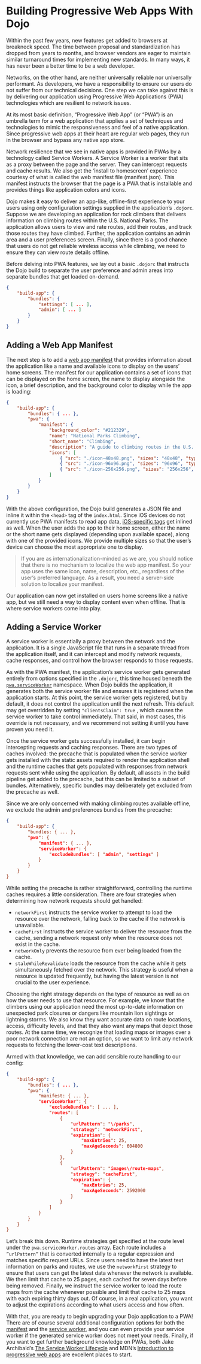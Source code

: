 # Building Progressive Web Apps With Dojo

Within the past few years, new features get added to browsers at breakneck speed. The time between proposal and standardization has dropped from years to months, and browser vendors are eager to maintain similar turnaround times for implementing new standards. In many ways, it has never been a better time to be a web developer.

Networks, on the other hand, are neither universally reliable nor universally performant. As developers, we have a responsibility to ensure our users do not suffer from our technical decisions. One step we can take against this is by delivering our application using Progressive Web Applications (PWA) technologies which are resilient to network issues.

At its most basic definition, “Progressive Web  App” (or “PWA”) is an umbrella term for a web application that applies a set of techniques and technologies to mimic the responsiveness and feel of a native application. Since progressive web apps at their heart are regular web pages, they run in the browser and bypass any native app store.

Network resilience that we see in native apps is provided in PWAs by a technology called Service Workers. A Service Worker is a worker that sits as a proxy between the page and the server. They can intercept requests and cache results. We also get the ‘install to homescreen’ experience courtesy of what is called the web manifest file (manifest.json). This manifest instructs the browser that the page is a PWA that is installable and provides things like application colors and icons.

Dojo makes it easy to deliver an app-like, offline-first experience to your users using only configuration settings supplied in the application’s `.dojorc`. Suppose we are developing an application for rock climbers that delivers information on climbing routes within the U.S. National Parks. The application allows users to view and rate routes, add their routes, and track those routes they have climbed. Further, the application contains an admin area and a user preferences screen. Finally, since there is a good chance that users do not get reliable wireless access while climbing, we need to ensure they can view route details offline.

Before delving into PWA features, we lay out a basic `.dojorc`  that instructs the Dojo build to separate the user preference and admin areas into separate bundles that get loaded on-demand.

```json
{
	"build-app": {
		"bundles": {
			"settings": [ ... ],
			"admin": [ ... ]
		}
	}
}
```

## Adding a Web App Manifest
The next step is to add a [web app manifest](https://developer.mozilla.org/en-US/docs/Web/Manifest) that provides information about the application like a name and available icons to display on the users’ home screens. The manifest for our application contains a set of icons that can be displayed on the home screen, the name to display alongside the icon, a brief description, and the background color to display while the app is loading:

```json
{
	"build-app": {
		"bundles": { ... },
		"pwa": {
			"manifest": {
				"background_color": "#212329",
				"name": "National Parks Climbing",
				"short_name": "Climbing",
				"description": "A guide to climbing routes in the U.S. National Parks",
				"icons": [
					{ "src": "./icon-48x48.png", "sizes": "48x48", "type": "image/png" },
					{ "src": "./icon-96x96.png", "sizes": "96x96", "type": "image/png" },
					{ "src": "./icon-256x256.png", "sizes": "256x256", "type": "image/png" }
				]
			}
		}
	}
}
```

With the above configuration, the Dojo build generates a JSON file and inline it within the `<head>` tag of the `index.html`. Since iOS devices do not currently use PWA manifests to read app data, [iOS-specific tags](https://developer.apple.com/library/archive/documentation/AppleApplications/Reference/SafariWebContent/ConfiguringWebApplications/ConfiguringWebApplications.html) get inlined as well. When the user adds the app to their home screen, either the name or the short name gets displayed (depending upon available space), along with one of the provided icons. We provide multiple sizes so that the user’s device can choose the most appropriate one to display.

> If you are as internationalization-minded as we are, you should notice that there is no mechanism to localize the web app manifest. So your app uses the same icon, name, description, etc., regardless of the user’s preferred language. As a result, you need a server-side solution to localize your manifest.

Our application can now get installed on users home screens like a native app, but we still need a way to display content even when offline. That is where service workers come into play.

## Adding a Service Worker
A service worker is essentially a proxy between the network and the application. It is a single JavaScript file that runs in a separate thread from the application itself, and it can intercept and modify network requests, cache responses, and control how the browser responds to those requests.

As with the PWA manifest, the application’s service worker gets generated entirely from options specified in the `.dojorc`, this time housed beneath the [`pwa.serviceWorker`](https://github.com/dojo/cli-build-app#pwaserviceworker-object) namespace. When Dojo builds the application, it generates both the service worker file and ensures it is registered when the application starts. At this point, the service worker gets registered, but by default, it does not control the application until the next refresh. This default may get overridden by setting `"clientsClaim": true` , which causes the service worker to take control immediately. That said, in most cases, this override is not necessary, and we recommend not setting it until you have proven you need it.

Once the service worker gets successfully installed, it can begin intercepting requests and caching responses. There are two types of caches involved: the precache that is populated when the service worker gets installed with the static assets required to render the application shell and the runtime caches that gets populated with responses from network requests sent while using the application. By default, all assets in the build pipeline get added to the precache, but this can be limited to a subset of bundles. Alternatively, specific bundles may deliberately get excluded from the precache as well.

Since we are only concerned with making climbing routes available offline, we exclude the admin and preferences bundles from the precache:

```json
{
	"build-app": {
		"bundles: { ... },
		"pwa": {
			"manifest": { ... },
			"serviceWorker": {
				"excludeBundles": [ "admin", "settings" ]
			}
		}
	}
}
```

While setting the precache is rather straightforward, controlling the runtime caches requires a little consideration. There are four strategies when determining how network requests should get handled:

* `networkFirst` instructs the service worker to attempt to load the resource over the network, falling back to the cache if the network is unavailable.
* `cacheFirst` instructs the service worker to deliver the resource from the cache, sending a network request only when the resource does not exist in the cache.
* `networkOnly` prevents the resource from ever being loaded from the cache.
* `staleWhileRevalidate` loads the resource from the cache while it gets simultaneously fetched over the network. This strategy is useful when a resource is updated frequently, but having the latest version is not crucial to the user experience.

Choosing the right strategy depends on the type of resource as well as on how the user needs to use that resource. For example, we know that the climbers using our application need the most up-to-date information on unexpected park closures or dangers like mountain lion sightings or lightning storms. We also know they want accurate data on route locations, access, difficulty levels, and that they also want any maps that depict those routes. At the same time, we recognize that loading maps or images over a poor network connection are not an option, so we want to limit any network requests to fetching the lower-cost text descriptions.

Armed with that knowledge, we can add sensible route handling to our config:

```json
{
	"build-app": {
		"bundles": { ... },
		"pwa": {
			"manifest: { ... },
			"serviceWorker": {
				"excludeBundles": [ ... ],
				"routes": [
					{
						"urlPattern": "\/parks",
						"strategy": "networkFirst",
						"expiration": {
							"maxEntries": 25,
							"maxAgeSeconds": 604800
						}
					},
					{
						"urlPattern": "images\/route-maps",
						"strategy": "cacheFirst",
						"expiration": {
							"maxEntries": 25,
							"maxAgeSeconds": 2592000
						}
					}
				]
			}
		}
	}
}
```

Let’s break this down. Runtime strategies get specified at the route level under the `pwa.serviceWorker.routes` array. Each route includes a `”urlPattern”` that is converted internally to a regular expression and matches specific request URLs. Since users need to have the latest text information on parks and routes, we use the `networkFirst` strategy to ensure that users can get the latest data whenever the network is available. We then limit that cache to 25 pages, each cached for seven days before being removed. Finally, we instruct the service worker to load the route maps from the cache whenever possible and limit that cache to 25 maps with each expiring thirty days out. Of course, in a real application, you want to adjust the expirations according to what users access and how often.

With that, you are ready to begin upgrading your Dojo application to a PWA! There are of course several additional configuration options for both the [manifest](https://developer.mozilla.org/en-US/docs/Web/Manifest) and the [service worker](https://github.com/dojo/webpack-contrib/#service-worker-plugin), and you can even provide your service worker if the generated service worker does not meet your needs. Finally, if you want to get further background knowledge on  PWAs, both Jake Archibald’s [The Service Worker Lifecycle](https://developers.google.com/web/fundamentals/primers/service-workers/lifecycle) and MDN’s [Introduction to progressive web apps](https://developer.mozilla.org/en-US/Apps/Progressive/Introduction) are excellent places to start.
